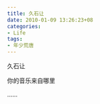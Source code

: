 ```yaml
---
title: 久石让
date: 2010-01-09 13:26:23+08
categories:
- Life
tags:
- 年少荒唐
---
```

久石让

你的音乐来自哪里

……

<!-- more -->